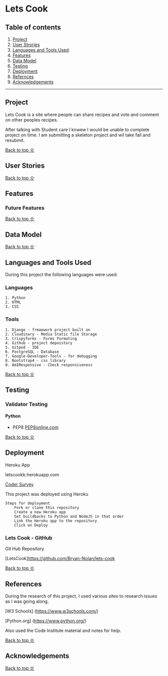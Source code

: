 # Lets Cook

## Table of contents
1. [Project](#Lets-Cook)
2. [User Strories](#User)
3. [Languages and Tools Used](#Technologies-Used)
4. [Features](#Features)
5. [Data Model](#Data-Model)
6. [Testing](#Testing)
7. [Deployment](#Deployment)
8. [Refernces](#Referencess)
9. [Acknowledgements](#Acknowledgements)
***

## Project

Lets Cook is a site where people can share recipes and vote and comment on other peoples recipes.  

After talking with Student care I knwew I would be unable to complete project on time.  I am submitting a skeleton project and wil take fail and resubmit.

[Back to top ⇧](#)

## User Stories

[Back to top ⇧](#)

## Features


### Future Features

    
[Back to top ⇧](#)

## Data Model


[Back to top ⇧](#)

## Languages and Tools Used

During this project the following languages were used:

### Languages

    1. Python
    2. HTML
    3. CSS

### Tools 
    
    1. Django - frmaework project built on
    2. Cloudinary - Media Static file Storage
    3. Crispyforms - Forms Formating 
    4. Github - project depoistory 
    5. Gitpod - IDE
    6. PostgreSQL - Database
    7. Google-Developer-Tools - for debugging
    8. Bootstrap4 - css library
    0. AmIResponsive - Check responsiveness

[Back to top ⇧](#)

## Testing


### Validator Testing

#### Python

* PEP8
    [PEP8online.com](http://pep8online.com/)


[Back to top ⇧](#)

## Deployment

Heroku App

letscookb.herokuapp.com

[Coder Survey](https://letcookb.herokuapp.com/)

This project was deployed using Heroku

    Steps for deployment
        Fork or clone this repository
        Create a new Heroku app
        Set buildbacks to Python and NodeJS in that order
        Link the Heroku app to the repository
        Click on Deploy

### Lets Cook - GitHub

Git Hub Repository

[LetsCook]https://github.com/Bryan-Nolan/lets-cook

[Back to top ⇧](#)

## References

During the research of this project, I used various sites to research issues as I was going along. 

[W3 Schools] (https://www.w3schools.com/)

[Python.org] (https://www.python.org/)

Also used the Code Institute material and notes for help.  


[Back to top ⇧](#)

## Acknowledgements


[Back to top ⇧](#)
